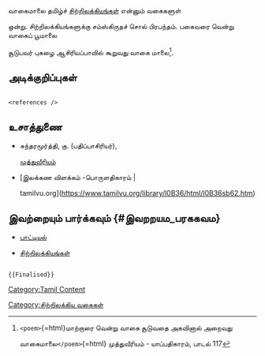 வாகைமாலை தமிழ்ச் [சிற்றிலக்கியங்கள்](சிற்றிலக்கியங்கள் "wikilink") என்னும் வகைகளுள்
ஒன்று. சிற்றிலக்கியங்களுக்கு சம்ஸ்கிருதச் சொல் பிரபந்தம். பகைவரை வென்று வாகைப் பூமாலை
சூடுபவர் புகழை ஆசிரியப்பாவில் கூறுவது வாகை மாலை[^1].

## அடிக்குறிப்புகள்

```{=html}
<references />
```
## உசாத்துணை

-   சுந்தரமூர்த்தி, கு. (பதிப்பாசிரியர்),
    [முத்துவீரியம்](https://www.tamilvu.org/ta/library-l0I00-html-l0I00ind-120207)
-   [இலக்கண விளக்கம் -பொருளதிகாரம் \|
    tamilvu.org](https://www.tamilvu.org/library/l0B36/html/l0B36sb62.htm)

## இவற்றையும் பார்க்கவும் {#இவறறயம_பரககவம}

-   [பாட்டியல்](பாட்டியல் "wikilink")
-   [சிற்றிலக்கியங்கள்](சிற்றிலக்கியங்கள் "wikilink")

```{=mediawiki}
{{Finalised}}
```
[Category:Tamil Content](Category:Tamil_Content "wikilink")
[Category:சிற்றிலக்கிய வகைகள்](Category:சிற்றிலக்கிய_வகைகள் "wikilink")

[^1]: `<poem>`{=html}மாற்றாரை வென்று வாகை சூடுவதை அகவினால் அறைவது
    வாகைமாலை`</poem>`{=html} முத்துவீரியம் - யாப்பதிகாரம், பாடல் 117
